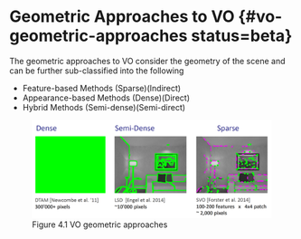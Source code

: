 # Geometric Approaches to VO {#vo-geometric-approaches status=beta}

The geometric approaches to VO consider the geometry of the scene and can be further sub-classified into the following

* Feature-based Methods    (Sparse)(Indirect)
* Appearance-based Methods  (Dense)(Direct)
* Hybrid Methods          (Semi-dense)(Semi-direct)

<figure class="stretch">
<img src="figures/vo_geometric.png"/>
<figcaption>Figure 4.1 VO geometric approaches </figcaption>
</figure>
